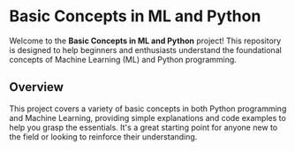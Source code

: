 # Basic Concepts in ML and Python

Welcome to the **Basic Concepts in ML and Python** project! This repository is designed to help beginners and enthusiasts understand the foundational concepts of Machine Learning (ML) and Python programming.

## Overview

This project covers a variety of basic concepts in both Python programming and Machine Learning, providing simple explanations and code examples to help you grasp the essentials. It's a great starting point for anyone new to the field or looking to reinforce their understanding.
